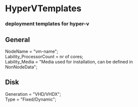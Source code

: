 # HyperVTemplates #
### deployment templates for hyper-v ###

## General ##
NodeName                = "vm-name";  
Lability_ProcessorCount = nr of cores;  
Lability_Media          = "Media used for installation, can be defined in NonNodeData";  

## Disk ##
Generation = "VHD/VHDX";  
Type       = "Fixed/Dynamic";    
